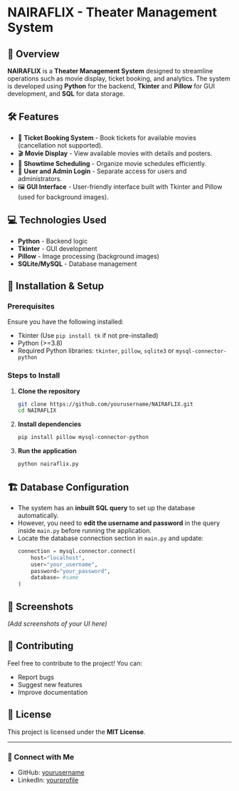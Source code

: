 # NAIRAFLIX - Theater Management System

## 📌 Overview

**NAIRAFLIX** is a **Theater Management System** designed to streamline operations such as movie display, ticket booking, and analytics. The system is developed using **Python** for the backend, **Tkinter** and **Pillow** for GUI development, and **SQL** for data storage.

## 🛠️ Features

- 🎫 **Ticket Booking System** - Book tickets for available movies (cancellation not supported).
- 🎬 **Movie Display** - View available movies with details and posters.
- 📅 **Showtime Scheduling** - Organize movie schedules efficiently.
- 👥 **User and Admin Login** - Separate access for users and administrators.
- 🖼️ **GUI Interface** - User-friendly interface built with Tkinter and Pillow (used for background images).

## 💻 Technologies Used

- **Python** - Backend logic
- **Tkinter** - GUI development
- **Pillow** - Image processing (background images)
- **SQLite/MySQL** - Database management

## 🚀 Installation & Setup

### Prerequisites

Ensure you have the following installed:

- Tkinter (Use `pip install tk` if not pre-installed)
- Python (>=3.8)
- Required Python libraries: `tkinter`, `pillow`, `sqlite3` or `mysql-connector-python`

### Steps to Install

1. **Clone the repository**
   ```bash
   git clone https://github.com/yourusername/NAIRAFLIX.git
   cd NAIRAFLIX
   ```
2. **Install dependencies**
   ```bash
   pip install pillow mysql-connector-python
   ```
3. **Run the application**
   ```bash
   python nairaflix.py
   ```

## 🏗️ Database Configuration

- The system has an **inbuilt SQL query** to set up the database automatically.
- However, you need to **edit the username and password** in the query inside `main.py` before running the application.
- Locate the database connection section in `main.py` and update:
  ```python
  connection = mysql.connector.connect(
      host="localhost",
      user="your_username",
      password="your_password",
      database= #same
  )
  ```

## 📸 Screenshots

*(Add screenshots of your UI here)*

## 🤝 Contributing

Feel free to contribute to the project! You can:

- Report bugs
- Suggest new features
- Improve documentation

## 📜 License

This project is licensed under the **MIT License**.

---

### 🔗 Connect with Me

- GitHub: [yourusername](https://github.com/yourusername)
- LinkedIn: [yourprofile](https://linkedin.com/in/yourprofile)


